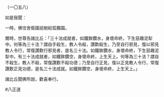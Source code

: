 （一〇五八）

如是我聞：

一時，佛住舍衛國祇樹給孤獨園。

爾時，世尊告諸比丘：「三十法成就者，如鐵鉾鑽水，身壞命終，下生惡趣泥犁中。何等為三十法？謂自手殺生，教人令殺，讚歎殺生，乃至自行邪見，復以邪見教人令行，常復讚歎行邪見者，是名三十法。如鐵鉾鑽水，身壞命終，下生惡趣泥犁中。有三十法成就者，如鐵鉾鑽空，身壞命終，上生天上。何等為三十法？謂自不殺生，教人不殺，常復讚歎不殺功德；乃至自行正見，復以正見教人令行，常復讚歎正見功德，是名三十法成就。如鐵鉾鑽空，身壞命終，上生天上。」

諸比丘聞佛所說，歡喜奉行。



#八正道
